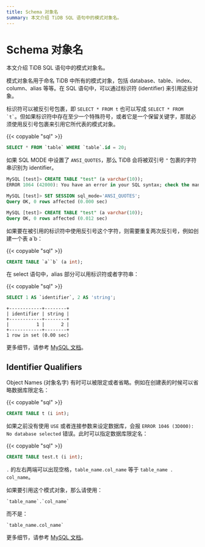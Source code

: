 ```yaml
---
title: Schema 对象名
summary: 本文介绍 TiDB SQL 语句中的模式对象名。
---
```


# Schema 对象名

<!-- markdownlint-disable MD038 -->

本文介绍 TiDB SQL 语句中的模式对象名。

模式对象名用于命名 TiDB 中所有的模式对象，包括 database、table、index、column、alias 等等。在 SQL 语句中，可以通过标识符 (identifier) 来引用这些对象。

标识符可以被反引号包裹，即 `SELECT * FROM t` 也可以写成 `` SELECT * FROM `t` ``。但如果标识符中存在至少一个特殊符号，或者它是一个保留关键字，那就必须使用反引号包裹来引用它所代表的模式对象。

{{< copyable "sql" >}}

```sql
SELECT * FROM `table` WHERE `table`.id = 20;
```

如果 SQL MODE 中设置了 `ANSI_QUOTES`，那么 TiDB 会将被双引号 `"` 包裹的字符串识别为 identifier。

```sql
MySQL [test]> CREATE TABLE "test" (a varchar(10));
ERROR 1064 (42000): You have an error in your SQL syntax; check the manual that corresponds to your TiDB version for the right syntax to use line 1 column 19 near ""test" (a varchar(10))" 

MySQL [test]> SET SESSION sql_mode='ANSI_QUOTES';
Query OK, 0 rows affected (0.000 sec)

MySQL [test]> CREATE TABLE "test" (a varchar(10));
Query OK, 0 rows affected (0.012 sec)
```

如果要在被引用的标识符中使用反引号这个字符，则需要重复两次反引号，例如创建一个表 a`b：

{{< copyable "sql" >}}

```sql
CREATE TABLE `a``b` (a int);
```

在 select 语句中，alias 部分可以用标识符或者字符串：

{{< copyable "sql" >}}

```sql
SELECT 1 AS `identifier`, 2 AS 'string';
```

```
+------------+--------+
| identifier | string |
+------------+--------+
|          1 |      2 |
+------------+--------+
1 row in set (0.00 sec)
```

更多细节，请参考 [MySQL 文档](https://dev.mysql.com/doc/refman/5.7/en/identifiers.html)。

## Identifier Qualifiers

Object Names (对象名字) 有时可以被限定或者省略。例如在创建表的时候可以省略数据库限定名：

{{< copyable "sql" >}}

```sql
CREATE TABLE t (i int);
```

如果之前没有使用 `USE` 或者连接参数来设定数据库，会报 `ERROR 1046 (3D000): No database selected` 错误。此时可以指定数据库限定名：

{{< copyable "sql" >}}

```sql
CREATE TABLE test.t (i int);
```

`.` 的左右两端可以出现空格，`table_name.col_name` 等于 `table_name . col_name`。

如果要引用这个模式对象，那么请使用：

```
`table_name`.`col_name`
```

而不是：

```
`table_name.col_name`
```

更多细节，请参考 [MySQL 文档](https://dev.mysql.com/doc/refman/5.7/en/identifier-qualifiers.html)。

